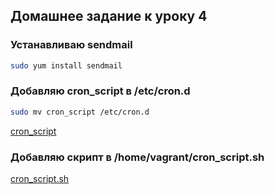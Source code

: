 ## Домашнее задание к уроку 4

### Устанавливаю sendmail

```bash
sudo yum install sendmail
```

### Добавляю cron_script в /etc/cron.d

```bash
sudo mv cron_script /etc/cron.d
```

[cron_script](/files/lesson4/cron_script)

### Добавляю скрипт в /home/vagrant/cron_script.sh

[cron_script.sh](/files/lesson4/cron_script.sh)
